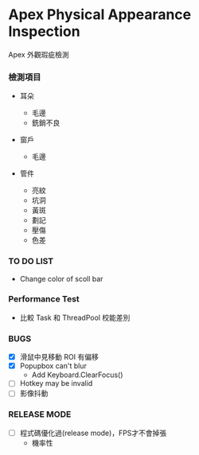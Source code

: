 ﻿# Apex Physical Appearance Inspection 

Apex 外觀瑕疵檢測 

### 檢測項目

* 耳朵
	* 毛邊
	* 銑銷不良


* 窗戶
	* 毛邊


* 管件
	* 亮紋
	* 坑洞
	* 黃斑
	* 劃記
	* 壓傷
	* 色差

### TO DO LIST

* Change color of scoll bar


### Performance Test

* 比較 Task 和 ThreadPool 校能差別




### BUGS

* [x] 滑鼠中見移動 ROI 有偏移
* [x] Popupbox can't blur
	* Add Keyboard.ClearFocus()
* [ ] Hotkey may be invalid
* [ ] 影像抖動 

###  RELEASE MODE 

* [ ] 程式碼優化過(release mode)，FPS才不會掉張
	* 機率性